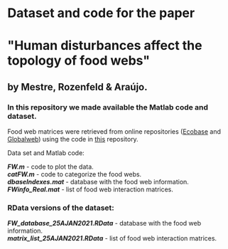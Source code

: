 # Dataset and code for the paper  
# "Human disturbances affect the topology of food webs" 
## by Mestre, Rozenfeld & Araújo.

### In this repository we made available the Matlab code and dataset.  
  
Food web matrices were retrieved from online repositories ([Ecobase](http://ecobase.ecopath.org/) and [Globalweb](https://www.globalwebdb.com/)) using the code in [this](https://github.com/FMestre1/fw_package) repository.  

Data set and Matlab code:  
  
***FW.m*** - code to plot the data.  
***catFW.m*** - code to categorize the food webs.  
***dbaseIndexes.mat*** - database with the food web information.  
***FWinfo_Real.mat*** - list of food web interaction matrices.

### RData versions of the dataset:    

***FW_database_25AJAN2021.RData*** - database with the food web information.  
***matrix_list_25AJAN2021.RData*** - list of food web interaction matrices.  

